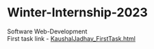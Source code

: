 # Winter-Internship-2023
Software Web-Development <br>
First task link - [KaushalJadhav_FirstTask.html](https://kaushaljadhav.github.io/WinterInternship2023/KaushalJadhav_FirstTask.html)
